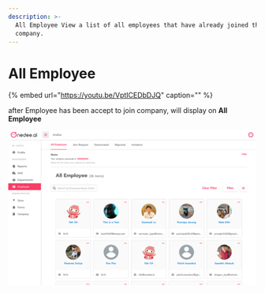 ```yaml
---
description: >-
  All Employee View a list of all employees that have already joined the
  company.
---
```


# All Employee

{% embed url="https://youtu.be/VptICEDbDJQ" caption="" %}

after Employee has been accept to join company, will display on **All Employee**

![](../../.gitbook/assets/aiiemployee.png)

